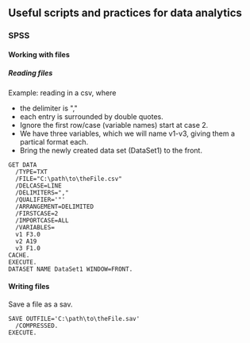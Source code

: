 ## Useful scripts and practices for data analytics

### SPSS

#### Working with files

##### Reading files

Example: reading in a csv, where
- the delimiter is ","
- each entry is surrounded by double quotes.
- Ignore the first row/case (variable names) start at case 2.
- We have three variables, which we will name v1-v3, giving them a partical format each.
- Bring the newly created data set (DataSet1) to the front.

```SPSS
GET DATA
  /TYPE=TXT
  /FILE="C:\path\to\theFile.csv"
  /DELCASE=LINE
  /DELIMITERS=","
  /QUALIFIER='"'
  /ARRANGEMENT=DELIMITED
  /FIRSTCASE=2
  /IMPORTCASE=ALL
  /VARIABLES=
  v1 F3.0
  v2 A19
  v3 F1.0
CACHE.
EXECUTE.
DATASET NAME DataSet1 WINDOW=FRONT.
```

#### Writing files

Save a file as a sav.
```SPSS
SAVE OUTFILE='C:\path\to\theFile.sav'
  /COMPRESSED.
EXECUTE.
```
